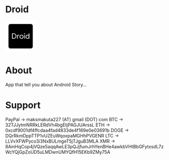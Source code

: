 # Droid

![](./app/src/main/res/mipmap-xhdpi/ic_launcher.png)

# About
 
App that tell you about Android Story...

# Support

 PayPal -> maksmakuta227 (AT) gmail (DOT) com
 BTC -> 32TJJytmNRRkLERdVh4bgEtjPAGJUArssL
 ETH -> 0xcdf9001df4ffcdaa4fad4833de4f169e0e03691b
 DOGE -> DQrRkmDppTTP1vUZEuWqoxpaMGHhPVGENR
 LTC -> LLVvXFWPyco3i3NxBULmgeT5jTJguB3MLA
 XMR -> 8AmHqCop4jVQze5aqqAwLE3pQJjfumJrhYenBHe4awkbVHtBbGFytxsdL7zWcYQjGpZoUD5uLMDwnUMYQfH15EKb9ZMy75A
 
 

